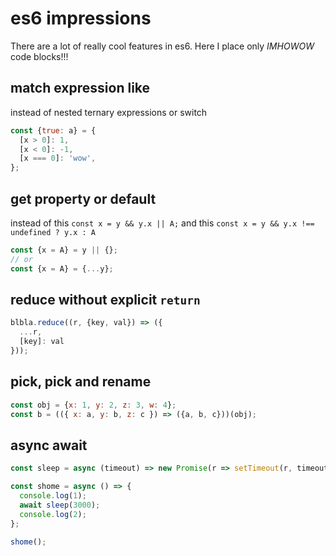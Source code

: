 # es6 impressions

There are a lot of really cool features in es6. 
Here I place only *IMHOWOW* code blocks!!!

## match expression like

instead of nested ternary expressions or switch

```javascript
const {true: a} = {
  [x > 0]: 1,
  [x < 0]: -1,
  [x === 0]: 'wow',
};
```

## get property or default

instead of this `const x = y && y.x || A;` and this `const x = y && y.x !== undefined ? y.x : A`

```javascript
const {x = A} = y || {};
// or
const {x = A} = {...y};
```

## reduce without explicit `return`

```javascript
blbla.reduce((r, {key, val}) => ({
  ...r,
  [key]: val
}));
```

## pick, pick and rename

```javascript
const obj = {x: 1, y: 2, z: 3, w: 4};
const b = (({ x: a, y: b, z: c }) => ({a, b, c}))(obj);
```

## async await

```javascript
const sleep = async (timeout) => new Promise(r => setTimeout(r, timeout));

const shome = async () => {
  console.log(1);
  await sleep(3000);
  console.log(2);
};

shome();
```
